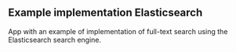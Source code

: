 ## Example implementation Elasticsearch

App with an example of implementation of full-text search using the Elasticsearch search engine.
